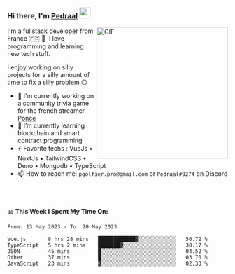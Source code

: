### Hi there, I'm <a href="https://pedraal.dev" target="_blank">Pedraal</a> <img src="https://media.giphy.com/media/hvRJCLFzcasrR4ia7z/giphy.gif" width="25px">
<img align="right" alt="GIF" src="https://pedraal.dev/avatar.png" width="300" height="300" />

I'm a fullstack developer from France 🇫🇷 🥖 &nbsp;I love programming and learning new
tech stuff.

I enjoy working on silly projects for a silly amount of time to fix a silly problem 🙃

- 🔭  I'm currently working on a community trivia game for the french streamer <a href="https://twitch.tv/ponce" target="_blank">Ponce</a>
- 🌱 I’m currently learning blockchain and smart contract programming
- ⚡ Favorite techs : VueJs &bull; NuxtJs &bull; TailwindCSS &bull; Deno &bull; Mongodb &bull; TypeScript
- 📫 How to reach me: `pgolfier.pro@gmail.com` or `Pedraal#9274` on Discord

<br>
<br>

📊 **This Week I Spent My Time On:**
<!--START_SECTION:waka-->

```text
From: 13 May 2023 - To: 20 May 2023

Vue.js       8 hrs 28 mins   ████████████▓░░░░░░░░░░░░   50.72 %
TypeScript   5 hrs 2 mins    ███████▓░░░░░░░░░░░░░░░░░   30.17 %
JSON         45 mins         █░░░░░░░░░░░░░░░░░░░░░░░░   04.52 %
Other        37 mins         █░░░░░░░░░░░░░░░░░░░░░░░░   03.70 %
JavaScript   23 mins         ▓░░░░░░░░░░░░░░░░░░░░░░░░   02.33 %
```

<!--END_SECTION:waka-->
